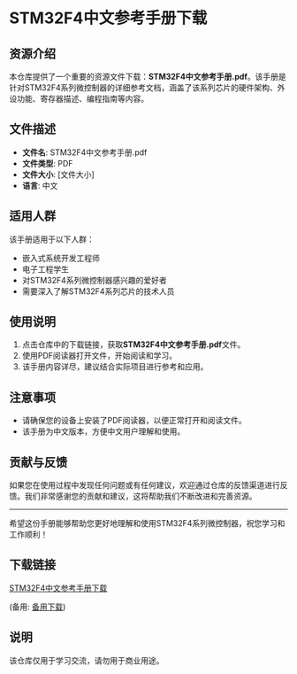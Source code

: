 # STM32F4中文参考手册下载

## 资源介绍

本仓库提供了一个重要的资源文件下载：**STM32F4中文参考手册.pdf**。该手册是针对STM32F4系列微控制器的详细参考文档，涵盖了该系列芯片的硬件架构、外设功能、寄存器描述、编程指南等内容。

## 文件描述

- **文件名**: STM32F4中文参考手册.pdf
- **文件类型**: PDF
- **文件大小**: [文件大小]
- **语言**: 中文

## 适用人群

该手册适用于以下人群：

- 嵌入式系统开发工程师
- 电子工程学生
- 对STM32F4系列微控制器感兴趣的爱好者
- 需要深入了解STM32F4系列芯片的技术人员

## 使用说明

1. 点击仓库中的下载链接，获取**STM32F4中文参考手册.pdf**文件。
2. 使用PDF阅读器打开文件，开始阅读和学习。
3. 该手册内容详尽，建议结合实际项目进行参考和应用。

## 注意事项

- 请确保您的设备上安装了PDF阅读器，以便正常打开和阅读文件。
- 该手册为中文版本，方便中文用户理解和使用。

## 贡献与反馈

如果您在使用过程中发现任何问题或有任何建议，欢迎通过仓库的反馈渠道进行反馈。我们非常感谢您的贡献和建议，这将帮助我们不断改进和完善资源。

---

希望这份手册能够帮助您更好地理解和使用STM32F4系列微控制器，祝您学习和工作顺利！

## 下载链接
[STM32F4中文参考手册下载](https://pan.quark.cn/s/af5309435ff5) 

(备用: [备用下载](https://pan.baidu.com/s/1wCu7dRCINSlR67jDYXwH8Q?pwd=1234))

## 说明

该仓库仅用于学习交流，请勿用于商业用途。
